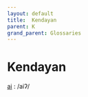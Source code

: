 ```yaml
---
layout: default
title:  Kendayan
parent: K
grand_parent: Glossaries
---
```


# Kendayan


[ai](https://en.wiktionary.org/wiki/?curid=4992)
: /aiʔ/

